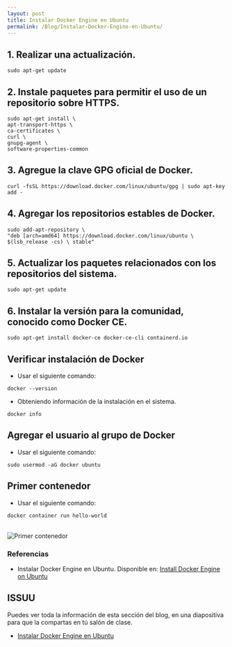 ```yaml
---
layout: post
title: Instalar Docker Engine en Ubuntu
permalink: /Blog/Instalar-Docker-Engine-en-Ubuntu/
---
```

## 1. Realizar una actualización.
```
sudo apt-get update
```

## 2. Instale paquetes para permitir el uso de un repositorio sobre HTTPS.

```
sudo apt-get install \
apt-transport-https \
ca-certificates \
curl \
gnupg-agent \
software-properties-common
```

## 3. Agregue la clave GPG oficial de Docker.

```
curl -fsSL https://download.docker.com/linux/ubuntu/gpg | sudo apt-key add -
```

## 4. Agregar los repositorios estables de Docker.

```
sudo add-apt-repository \
"deb [arch=amd64] https://download.docker.com/linux/ubuntu \
$(lsb_release -cs) \ stable"
```

## 5. Actualizar los paquetes relacionados con los repositorios del sistema.

```
sudo apt-get update
```

## 6. Instalar la versión para la comunidad, conocido como Docker CE.

```
sudo apt-get install docker-ce docker-ce-cli containerd.io
```
## Verificar instalación de Docker

* Usar el siguiente comando:

```
docker --version
```

* Obteniendo información de la instalación en el sistema.

```
docker info
```

## Agregar el usuario al grupo de Docker

* Usar el siguiente comando:

```
sudo usermod -aG docker ubuntu
```

## Primer contenedor

* Usar el siguiente comando:

```
docker container run hello-world
```

<br>
<img class="img-center" src="{{ site.baseurl }}/images/instalar-docker-engine-en-ubuntu/primer-contenedor.png" title="Primer contenedor" name="Primer contenedor"/>
<br>

### Referencias

* Instalar Docker Engine en Ubuntu. Disponible en: [Install Docker Engine on Ubuntu](https://docs.docker.com/engine/install/ubuntu/)

## ISSUU

Puedes ver toda la información de esta sección del blog, en una diapositiva para que la compartas en tú salón de clase.

* [Instalar Docker Engine en Ubuntu](https://issuu.com/johanse/docs/seccion-2-instalacion-de-docker.pptx)
